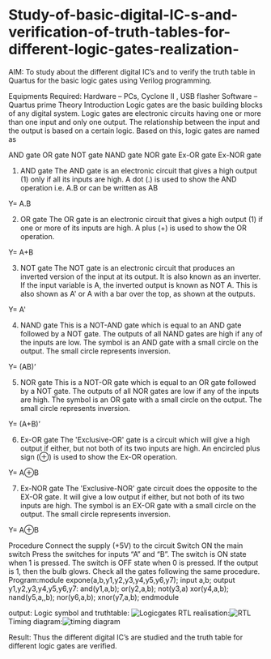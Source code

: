 # Study-of-basic-digital-IC-s-and-verification-of-truth-tables-for-different-logic-gates-realization-
 AIM:
To study about the different digital IC’s and to verify the truth table in Quartus for the basic logic gates using Verilog programming.

Equipments Required:
Hardware – PCs, Cyclone II , USB flasher
Software – Quartus prime
Theory
Introduction
Logic gates are the basic building blocks of any digital system. Logic gates are electronic circuits having one or more than one input and only one output. The relationship between the input and the output is based on a certain logic. Based on this, logic gates are named as

AND gate
OR gate
NOT gate
NAND gate
NOR gate
Ex-OR gate
Ex-NOR gate
1) AND gate
The AND gate is an electronic circuit that gives a high output (1) only if all its inputs are high. A dot (.) is used to show the AND operation i.e. A.B or can be written as AB

Y= A.B

2) OR gate
The OR gate is an electronic circuit that gives a high output (1) if one or more of its inputs are high. A plus (+) is used to show the OR operation.

Y= A+B

3) NOT gate
The NOT gate is an electronic circuit that produces an inverted version of the input at its output. It is also known as an inverter. If the input variable is A, the inverted output is known as NOT A. This is also shown as A' or A with a bar over the top, as shown at the outputs.

Y= A'

4) NAND gate
This is a NOT-AND gate which is equal to an AND gate followed by a NOT gate. The outputs of all NAND gates are high if any of the inputs are low. The symbol is an AND gate with a small circle on the output. The small circle represents inversion.

Y= (AB)’

5) NOR gate
This is a NOT-OR gate which is equal to an OR gate followed by a NOT gate. The outputs of all NOR gates are low if any of the inputs are high. The symbol is an OR gate with a small circle on the output. The small circle represents inversion.

Y= (A+B)’

6) Ex-OR gate
The 'Exclusive-OR' gate is a circuit which will give a high output if either, but not both of its two inputs are high. An encircled plus sign (⊕) is used to show the Ex-OR operation.

Y= A⊕B

7) Ex-NOR gate
The 'Exclusive-NOR' gate circuit does the opposite to the EX-OR gate. It will give a low output if either, but not both of its two inputs are high. The symbol is an EX-OR gate with a small circle on the output. The small circle represents inversion.

Y= A⊕B

Procedure
Connect the supply (+5V) to the circuit
Switch ON the main switch
Press the switches for inputs “A” and “B”. The switch is ON state when 1 is pressed. The switch is OFF state when 0 is pressed.
If the output is 1, then the bulb glows.
Check all the gates following the same procedure.
Program:module expone(a,b,y1,y2,y3,y4,y5,y6,y7);
input  a,b;
output y1,y2,y3,y4,y5,y6,y7:
and(y1,a,b);
or(y2,a,b);
not(y3,a)
xor(y4,a,b);
nand(y5,a,,b);
nor(y6,a,b);
xnor(y7,a,b);
endmodule


output:
Logic symbol and truthtable:
![Logicgates](https://user-images.githubusercontent.com/128951583/227760276-9ed28356-dd76-40a3-ac6d-3525cc64da9e.jpg)
RTL realisation:![RTL](https://user-images.githubusercontent.com/128951583/227760314-1f8ab15e-8ee4-4094-9425-2f853e1d84f9.jpg)
Timing diagram:![timing diagram](https://user-images.githubusercontent.com/128951583/227760335-4d9b050d-8a95-4ece-bb5d-7f9211d56309.jpg)

Result:
Thus the different digital IC’s are studied and the truth table for different logic gates are verified.
